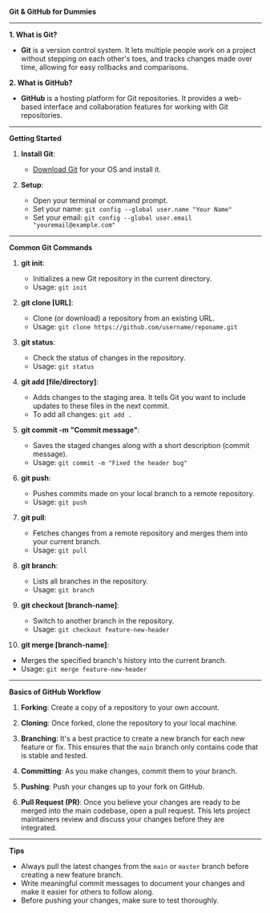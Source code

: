 **Git & GitHub for Dummies**

---

**1. What is Git?**
- **Git** is a version control system. It lets multiple people work on a project without stepping on each other's toes, and tracks changes made over time, allowing for easy rollbacks and comparisons.

**2. What is GitHub?**
- **GitHub** is a hosting platform for Git repositories. It provides a web-based interface and collaboration features for working with Git repositories.

---

**Getting Started**

1. **Install Git**:
   - [Download Git](https://git-scm.com/downloads) for your OS and install it.

2. **Setup**:
   - Open your terminal or command prompt.
   - Set your name: `git config --global user.name "Your Name"`
   - Set your email: `git config --global user.email "youremail@example.com"`

---

**Common Git Commands**

1. **git init**:
   - Initializes a new Git repository in the current directory.
   - Usage: `git init`

2. **git clone [URL]**:
   - Clone (or download) a repository from an existing URL.
   - Usage: `git clone https://github.com/username/reponame.git`

3. **git status**:
   - Check the status of changes in the repository.
   - Usage: `git status`

4. **git add [file/directory]**:
   - Adds changes to the staging area. It tells Git you want to include updates to these files in the next commit.
   - To add all changes: `git add .`

5. **git commit -m "Commit message"**:
   - Saves the staged changes along with a short description (commit message).
   - Usage: `git commit -m "Fixed the header bug"`

6. **git push**:
   - Pushes commits made on your local branch to a remote repository.
   - Usage: `git push`

7. **git pull**:
   - Fetches changes from a remote repository and merges them into your current branch.
   - Usage: `git pull`

8. **git branch**:
   - Lists all branches in the repository.
   - Usage: `git branch`

9. **git checkout [branch-name]**:
   - Switch to another branch in the repository.
   - Usage: `git checkout feature-new-header`

10. **git merge [branch-name]**:
   - Merges the specified branch's history into the current branch.
   - Usage: `git merge feature-new-header`

---

**Basics of GitHub Workflow**

1. **Forking**: Create a copy of a repository to your own account.

2. **Cloning**: Once forked, clone the repository to your local machine.

3. **Branching**: It's a best practice to create a new branch for each new feature or fix. This ensures that the `main` branch only contains code that is stable and tested.

4. **Committing**: As you make changes, commit them to your branch.

5. **Pushing**: Push your changes up to your fork on GitHub.

6. **Pull Request (PR)**: Once you believe your changes are ready to be merged into the main codebase, open a pull request. This lets project maintainers review and discuss your changes before they are integrated.

---

**Tips**

- Always pull the latest changes from the `main` or `master` branch before creating a new feature branch.
- Write meaningful commit messages to document your changes and make it easier for others to follow along.
- Before pushing your changes, make sure to test thoroughly.
